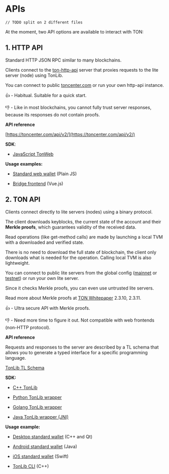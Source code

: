 # APIs

```
// TODO split on 2 different files
```

At the moment, two API options are available to interact with TON:

## 1. HTTP API

Standard HTTP JSON RPC similar to many blockchains.

Clients connect to the [ton-http-api](https://github.com/toncenter/ton-http-api) server that proxies requests to the lite server (node) using TonLib.

You can connect to public [toncenter.com](https://toncenter.com) or run your own http-api instance.

👍 - Habitual. Suitable for a quick start.

👎 - Like in most blockchains, you cannot fully trust server responses, because its responses do not contain proofs.

**API reference**

[https://toncenter.com/api/v2/](https://toncenter.com/api/v2/)

**SDK**:

- [JavaScript TonWeb](https://github.com/toncenter/tonweb)

**Usage examples:**

- [Standard web wallet](https://github.com/toncenter/ton-wallet) (Plain JS)

- [Bridge frontend](https://github.com/ton-blockchain/bridge) (Vue.js)


## 2. TON API

   Clients connect directly to lite servers (nodes) using a binary protocol.

   The client downloads keyblocks, the current state of the account and their **Merkle proofs**, which guarantees validity of the received data.

   Read operations (like get-method calls) are made by launching a local TVM with a downloaded and verified state.

   There is no need to download the full state of blockchain, the client only downloads what is needed for the operation. Calling local TVM is also lightweight.

   You can connect to public lite servers from the global config ([mainnet](https://ton.org/global-config.json) or [testnet](https://ton-blockchain.github.io/testnet-global.config.json)) or run your own lite server.

   Since it checks Merkle proofs, you can even use untrusted lite servers.

   Read more about Merkle proofs at [TON Whitepaper](https://ton-blockchain.github.io/docs/ton.pdf) 2.3.10, 2.3.11.

   👍 - Ultra secure API with Merkle proofs. 

   👎 - Need more time to figure it out. Not compatible with web frontends (non-HTTP protocol).

  **API reference**

  Requests and responses to the server are described by a TL schema that allows you to generate a typed interface for a specific programming language.

  [TonLib TL Schema](https://github.com/ton-blockchain/ton/blob/master/tl/generate/scheme/tonlib_api.tl)

   **SDK:**
   
   - [C++ TonLib](https://github.com/ton-blockchain/ton/tree/master/example/cpp)

   - [Python TonLib wrapper](https://github.com/toncenter/pytonlib)

   - [Golang TonLib wrapper](https://github.com/ton-blockchain/tonlib-go)
   
   - [Java TonLib wrapper (JNI)](https://github.com/ton-blockchain/tonlib-java)
   
   **Usage example:**

   - [Desktop standard wallet](https://github.com/newton-blockchain/wallet-desktop) (C++ and Qt)

   - [Android standard wallet](https://github.com/trm-dev/wallet-android) (Java)  

   - [iOS standard wallet](https://github.com/trm-dev/wallet-ios) (Swift)

   - [TonLib CLI](https://github.com/ton-blockchain/ton/blob/master/tonlib/tonlib/tonlib-cli.cpp) (C++)

